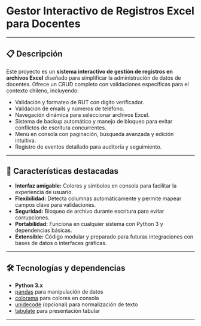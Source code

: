# Gestor Interactivo de Registros Excel para Docentes

---

## 📋 Descripción

Este proyecto es un **sistema interactivo de gestión de registros en archivos Excel** diseñado para simplificar la administración de datos de docentes. Ofrece un CRUD completo con validaciones específicas para el contexto chileno, incluyendo:

- Validación y formateo de RUT con dígito verificador.
- Validación de emails y números de teléfono.
- Navegación dinámica para seleccionar archivos Excel.
- Sistema de backup automático y manejo de bloqueo para evitar conflictos de escritura concurrentes.
- Menú en consola con paginación, búsqueda avanzada y edición intuitiva.
- Registro de eventos detallado para auditoría y seguimiento.

---

## 🚀 Características destacadas

- **Interfaz amigable:** Colores y símbolos en consola para facilitar la experiencia de usuario.
- **Flexibilidad:** Detecta columnas automáticamente y permite mapear campos clave para validaciones.
- **Seguridad:** Bloqueo de archivo durante escritura para evitar corrupciones.
- **Portabilidad:** Funciona en cualquier sistema con Python 3 y dependencias básicas.
- **Extensible:** Código modular y preparado para futuras integraciones con bases de datos o interfaces gráficas.

---

## 🛠 Tecnologías y dependencias

- **Python 3.x**
- [pandas](https://pandas.pydata.org/) para manipulación de datos
- [colorama](https://pypi.org/project/colorama/) para colores en consola
- [unidecode](https://pypi.org/project/Unidecode/) (opcional) para normalización de texto
- [tabulate](https://pypi.org/project/tabulate/) para presentación tabular

---
